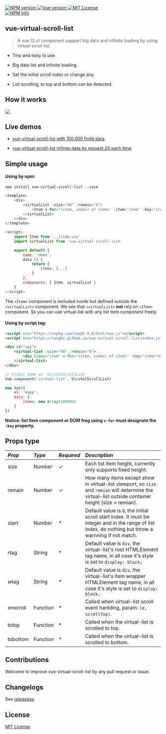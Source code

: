 <a href="https://npmjs.com/package/vue-virtual-scroll-list">
    <img src="https://img.shields.io/npm/v/vue-virtual-scroll-list.svg?style=flat" alt="NPM version"/>
</a>
<a href="https://vuejs.org/">
    <img src="https://img.shields.io/badge/vue-2.x-brightgreen.svg" alt="Vue version"/>
</a>
<a href="https://github.com/tangbc/vue-virtual-scroll-list/blob/master/LICENSE">
    <img src="https://img.shields.io/github/license/tangbc/vue-virtual-scroll-list.svg" alt="MIT License"/>
</a>
<br/>
<a href="https://github.com/tangbc/vue-virtual-scroll-list/blob/master/LICENSE">
    <img src="https://nodei.co/npm/vue-virtual-scroll-list.png?downloads=true&downloadRank=true&stars=true" alt="NPM Info"/>
</a>


## vue-virtual-scroll-list

> A vue (2.x) component support big data and infinite loading by using virtual scroll list.

* Tiny and easy to use.

* Big data list and infinite loading.

* Set the initial scroll index or change any.

* List scrolling, to top and bottom can be detected.


## How it works

<img src="https://tangbc.github.io/github-images/virtual-scroll-list-2.gif">


## Live demos

* [vue-virtual-scroll-list with 100,000 finite data](https://tangbc.github.io/vue-virtual-scroll-list/examples/finite/).

* [vue-virtual-scroll-list infinite data by request 20 each time](https://tangbc.github.io/vue-virtual-scroll-list/examples/infinite/).


## Simple usage

#### Using by npm:

```
npm install vue-virtual-scroll-list --save
```

```javascript
<template>
    <div>
        <virtualList :size="40" :remain="8">
            <Item v-for="(item, index) of items" :item="item" :key="item.id" />
        </virtualList>
    </div>
</template>

<script>
    import Item from '../item.vue'
    import virtualList from 'vue-virtual-scroll-list'

    export default {
        name: 'demo',
        data () {
            return {
                items: [...]
            }
        },
        components: { Item, virtualList }
    }
</script>
```

The `<Item>` component is included inside but defined outside the `<virtualList>` component. We see that `<virtualList>` **not** rely on `<Item>` component. So you can use virtual-list with any list item component freely.

#### Using by script tag:

```html
<script src="https://unpkg.com/vue@2.0.0/dist/vue.js"></script>
<script src="https://tangbc.github.io/vue-virtual-scroll-list/index.js"></script>

<div id="app">
    <virtual-list :size="40" :remain="8">
        <div class="item" v-for="(item, index) of items" :key="index">Item: # {{ index }}</div>
    </virtual-list>
</div>
```

```javascript
// Global name as `VirutalScrollList`
Vue.component('virtual-list', VirutalScrollList)

new Vue({
    el: '#app',
    data: {
        items: new Array(100000)
    }
})
```

**Notice: list Item component or DOM frag using `v-for` must designate the `:key` property.**


## Props type

*Prop* | *Type* | *Required* | *Description* |
:--- | :--- | :--- | :--- |
| size | Number | ✓ | Each list item height, currently only supports fixed height. |
| remain | Number | ✓ | How many items except show in virtual-list viewport, so `size` and `remian` will determine the virtual-list outside container height (size × remian). |
| start | Number | * | Default value is `0`, the initial scroll start index. It must be integer and in the range of list index, do nothing but throw a warnning if not match.  |
| rtag | String | * | Default value is `div`, the virtual-list's root HTMLElement tag name, in all case it's style is set to `display: block;` |
| wtag | String | * | Default value is `div`, the virtual-list's item wrapper HTMLElement tag name, in all case it's style is set to `display: block;` |
| onscroll | Function | * | Called when virtual-list scroll event hanlding, param: `(e, scrollTop)`. |
| totop | Function | * | Called when the virtual-list is scrolled to top. |
| tobottom | Function | * | Called when the virtual-list is scrolled to bottom. |


## Contributions

Welcome to improve vue-virtual-scroll-list by any pull request or issue.


## Changelogs

See [releasese](https://github.com/tangbc/vue-virtual-scroll-list/releases).

## License

[MIT License](https://github.com/tangbc/vue-virtual-scroll-list/blob/master/LICENSE)
